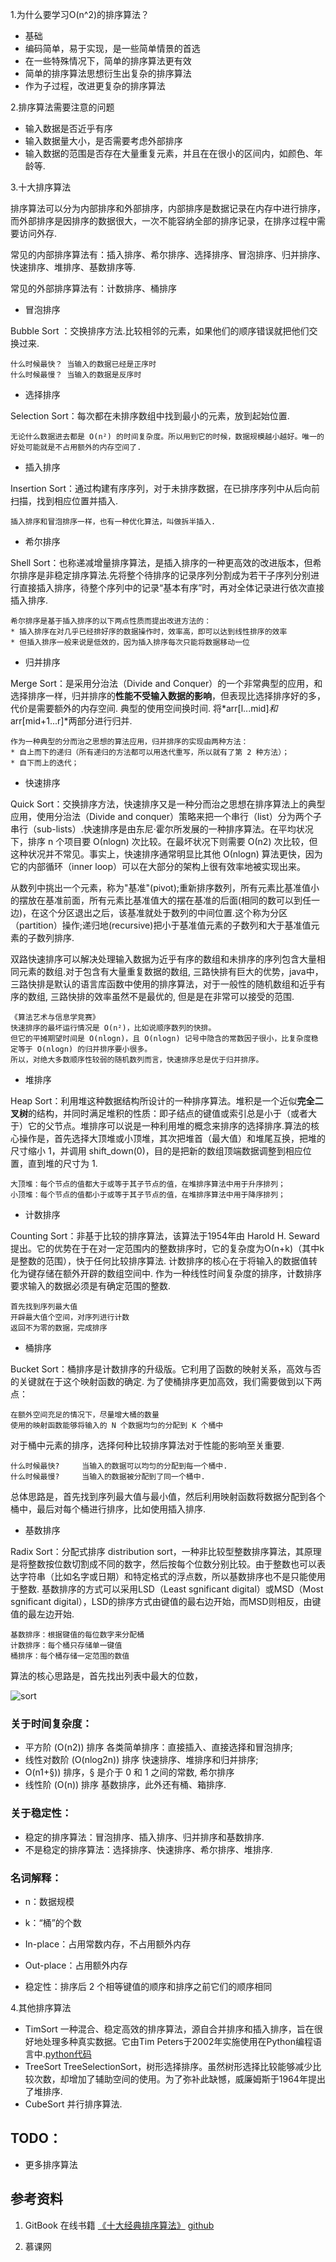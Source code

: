 1.为什么要学习O(n^2)的排序算法？

* 基础
* 编码简单，易于实现，是一些简单情景的首选
* 在一些特殊情况下，简单的排序算法更有效
* 简单的排序算法思想衍生出复杂的排序算法
* 作为子过程，改进更复杂的排序算法

2.排序算法需要注意的问题

* 输入数据是否近乎有序
* 输入数据量大小，是否需要考虑外部排序
* 输入数据的范围是否存在大量重复元素，并且在在很小的区间内，如颜色、年龄等.

3.十大排序算法

排序算法可以分为内部排序和外部排序，内部排序是数据记录在内存中进行排序，而外部排序是因排序的数据很大，一次不能容纳全部的排序记录，在排序过程中需要访问外存.

常见的内部排序算法有：插入排序、希尔排序、选择排序、冒泡排序、归并排序、快速排序、堆排序、基数排序等.

常见的外部排序算法有：计数排序、桶排序

* 冒泡排序

Bubble Sort	：交换排序方法.比较相邻的元素，如果他们的顺序错误就把他们交换过来.

	什么时候最快？	当输入的数据已经是正序时
	什么时候最慢？	当输入的数据是反序时
* 选择排序

Selection Sort：每次都在未排序数组中找到最小的元素，放到起始位置.

	无论什么数据进去都是 O(n²) 的时间复杂度。所以用到它的时候，数据规模越小越好。唯一的好处可能就是不占用额外的内存空间了.
* 插入排序	

Insertion Sort：通过构建有序序列，对于未排序数据，在已排序序列中从后向前扫描，找到相应位置并插入.

	插入排序和冒泡排序一样，也有一种优化算法，叫做拆半插入.
	
* 希尔排序	

Shell Sort：也称递减增量排序算法，是插入排序的一种更高效的改进版本，但希尔排序是非稳定排序算法.先将整个待排序的记录序列分割成为若干子序列分别进行直接插入排序，待整个序列中的记录“基本有序”时，再对全体记录进行依次直接插入排序.

	希尔排序是基于插入排序的以下两点性质而提出改进方法的：
	* 插入排序在对几乎已经排好序的数据操作时，效率高，即可以达到线性排序的效率
	* 但插入排序一般来说是低效的，因为插入排序每次只能将数据移动一位
	
* 归并排序

Merge Sort：是采用分治法（Divide and Conquer）的一个非常典型的应用，和选择排序一样，归并排序的**性能不受输入数据的影响**，但表现比选择排序好的多，代价是需要额外的内存空间. 典型的使用空间换时间. 将*arr[l...mid]*和*arr[mid+1...r]*两部分进行归并.

	作为一种典型的分而治之思想的算法应用，归并排序的实现由两种方法：
	* 自上而下的递归（所有递归的方法都可以用迭代重写，所以就有了第 2 种方法）；
	* 自下而上的迭代；

* 快速排序

Quick Sort：交换排序方法，快速排序又是一种分而治之思想在排序算法上的典型应用，使用分治法（Divide and conquer）策略来把一个串行（list）分为两个子串行（sub-lists）.快速排序是由东尼·霍尔所发展的一种排序算法。在平均状况下，排序 n 个项目要 Ο(nlogn) 次比较。在最坏状况下则需要 Ο(n2) 次比较，但这种状况并不常见。事实上，快速排序通常明显比其他 Ο(nlogn) 算法更快，因为它的内部循环（inner loop）可以在大部分的架构上很有效率地被实现出来。

从数列中挑出一个元素，称为"基准"(pivot);重新排序数列，所有元素比基准值小的摆放在基准前面，所有元素比基准值大的摆在基准的后面(相同的数可以到任一边)，在这个分区退出之后，该基准就处于数列的中间位置.这个称为分区（partition）操作;递归地(recursive)把小于基准值元素的子数列和大于基准值元素的子数列排序.

双路快速排序可以解决处理输入数据为近乎有序的数组和未排序的序列包含大量相同元素的数组.对于包含有大量重复数据的数组, 三路快排有巨大的优势，java中，三路快排是默认的语言库函数中使用的排序算法，对于一般性的随机数组和近乎有序的数组, 三路快排的效率虽然不是最优的, 但是是在非常可以接受的范围.

	《算法艺术与信息学竞赛》
	快速排序的最坏运行情况是 O(n²)，比如说顺序数列的快排。
	但它的平摊期望时间是 O(nlogn)，且 O(nlogn) 记号中隐含的常数因子很小，比复杂度稳定等于 O(nlogn) 的归并排序要小很多。
	所以，对绝大多数顺序性较弱的随机数列而言，快速排序总是优于归并排序。

* 堆排序

Heap Sort：利用堆这种数据结构所设计的一种排序算法。堆积是一个近似**完全二叉树**的结构，并同时满足堆积的性质：即子结点的键值或索引总是小于（或者大于）它的父节点。堆排序可以说是一种利用堆的概念来排序的选择排序.算法的核心操作是，首先选择大顶堆或小顶堆，其次把堆首（最大值）和堆尾互换，把堆的尺寸缩小 1，并调用 shift_down(0)，目的是把新的数组顶端数据调整到相应位置，直到堆的尺寸为 1.

	大顶堆：每个节点的值都大于或等于其子节点的值，在堆排序算法中用于升序排列；
	小顶堆：每个节点的值都小于或等于其子节点的值，在堆排序算法中用于降序排列；
* 计数排序

Counting Sort：非基于比较的排序算法，该算法于1954年由 Harold H. Seward 提出。它的优势在于在对一定范围内的整数排序时，它的复杂度为Ο(n+k)（其中k是整数的范围），快于任何比较排序算法. 计数排序的核心在于将输入的数据值转化为键存储在额外开辟的数组空间中. 作为一种线性时间复杂度的排序，计数排序要求输入的数据必须是有确定范围的整数.
	
	首先找到序列最大值
	开辟最大值个空间，对序列进行计数
	返回不为零的数据，完成排序

* 桶排序

Bucket Sort：桶排序是计数排序的升级版。它利用了函数的映射关系，高效与否的关键就在于这个映射函数的确定. 为了使桶排序更加高效，我们需要做到以下两点：

	在额外空间充足的情况下，尽量增大桶的数量
	使用的映射函数能够将输入的 N 个数据均匀的分配到 K 个桶中

对于桶中元素的排序，选择何种比较排序算法对于性能的影响至关重要.

	什么时候最快?		当输入的数据可以均匀的分配到每一个桶中.
	什么时候最慢?		当输入的数据被分配到了同一个桶中.

总体思路是，首先找到序列最大值与最小值，然后利用映射函数将数据分配到各个桶中，最后对每个桶进行排序，比如使用插入排序.
	
* 基数排序

Radix Sort：分配式排序 distribution sort，一种非比较型整数排序算法，其原理是将整数按位数切割成不同的数字，然后按每个位数分别比较。由于整数也可以表达字符串（比如名字或日期）和特定格式的浮点数，所以基数排序也不是只能使用于整数. 基数排序的方式可以采用LSD（Least sgnificant digital）或MSD（Most sgnificant digital），LSD的排序方式由键值的最右边开始，而MSD则相反，由键值的最左边开始. 

	基数排序：根据键值的每位数字来分配桶
	计数排序：每个桶只存储单一键值
	桶排序：每个桶存储一定范围的数值

算法的核心思路是，首先找出列表中最大的位数，

![sort](../../resource/sort.png)

### 关于时间复杂度：

* 平方阶 (O(n2)) 排序 各类简单排序：直接插入、直接选择和冒泡排序;
* 线性对数阶 (O(nlog2n)) 排序 快速排序、堆排序和归并排序;
* O(n1+§)) 排序，§ 是介于 0 和 1 之间的常数, 希尔排序
* 线性阶 (O(n)) 排序 基数排序，此外还有桶、箱排序.

### 关于稳定性：

* 稳定的排序算法：冒泡排序、插入排序、归并排序和基数排序.
* 不是稳定的排序算法：选择排序、快速排序、希尔排序、堆排序.

### 名词解释：

* n：数据规模
* k：“桶”的个数

* In-place：占用常数内存，不占用额外内存
* Out-place：占用额外内存

* 稳定性：排序后 2 个相等键值的顺序和排序之前它们的顺序相同

4.其他排序算法

* TimSort 一种混合、稳定高效的排序算法，源自合并排序和插入排序，旨在很好地处理多种真实数据。它由Tim Peters于2002年实施使用在Python编程语言中.[python代码](https://blog.csdn.net/sinat_35678407/article/details/82974174)
* TreeSort TreeSelectionSort，树形选择排序。虽然树形选择比较能够减少比较次数，却增加了辅助空间的使用。为了弥补此缺憾，威廉姆斯于1964年提出了堆排序.
* CubeSort 并行排序算法.

## TODO：

* 更多排序算法

## 参考资料
1. GitBook 在线书籍 [《十大经典排序算法》](https://sort.hust.cc/) [github](https://github.com/hustcc/JS-Sorting-Algorithm)

2. 慕课网